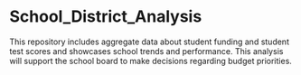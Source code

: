 # School_District_Analysis
This repository includes aggregate data about student funding and student test scores and showcases school trends and performance. This analysis will support the school board to make decisions regarding budget priorities.

